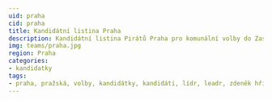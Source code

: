 ```yaml
---
uid: praha
cid: praha
title: Kandidátní listina Praha
description: Kandidátní listina Pirátů Praha pro komunální volby do Zastupitelstva hlavního města Prahy
img: teams/praha.jpg
region: Praha
categories:
- kandidatky
tags:
- praha, pražská, volby, kandidátky, kandidáti, lídr, leadr, zdeněk hřib, adam zábranský, daniel mazur
---
```

